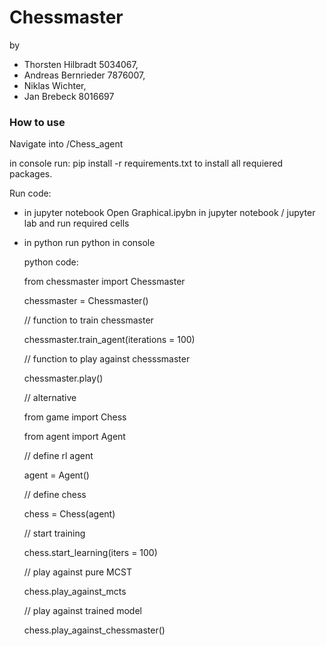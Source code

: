 # Chessmaster
by  
- Thorsten Hilbradt 5034067,
- Andreas Bernrieder 7876007,
- Niklas Wichter, 
- Jan Brebeck 8016697

### How to use
Navigate into /Chess_agent

in console run: 
  pip install -r requirements.txt
to install all requiered packages.

Run code:
  - in jupyter notebook
    Open Graphical.ipybn in jupyter notebook / jupyter lab and run required cells
  - in python
    run python in console
    
    python code:
    
    from chessmaster import Chessmaster
    
    chessmaster = Chessmaster()
    
    // function to train chessmaster
    
    chessmaster.train_agent(iterations = 100)
    
    // function to play against chesssmaster
    
    chessmaster.play()
    
    // alternative
    
    from game import Chess
    
    from agent import Agent
    
    // define rl agent
    
    agent = Agent()
    
    // define chess
    
    chess = Chess(agent)
    
    // start training
    
    chess.start_learning(iters = 100)
    
    // play against pure MCST
    
    chess.play_against_mcts
    
    // play against trained model
    
    chess.play_against_chessmaster()
